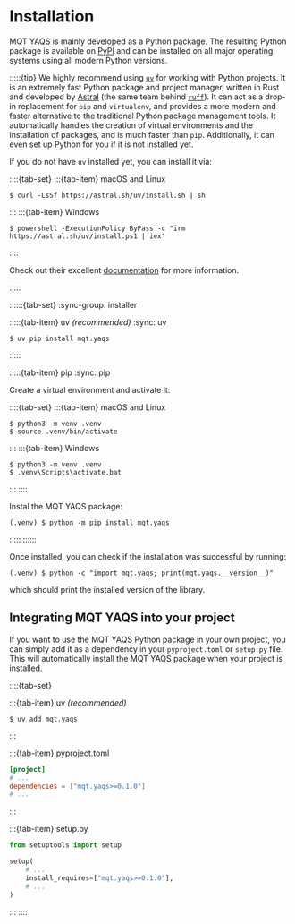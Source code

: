 # Installation

MQT YAQS is mainly developed as a Python package.
The resulting Python package is available on [PyPI](https://pypi.org/project/mqt.yaqs/) and can be installed on all major operating systems using all modern Python versions.

:::::{tip}
We highly recommend using [`uv`](https://docs.astral.sh/uv/) for working with Python projects.
It is an extremely fast Python package and project manager, written in Rust and developed by [Astral](https://astral.sh/) (the same team behind [`ruff`](https://docs.astral.sh/ruff/)).
It can act as a drop-in replacement for `pip` and `virtualenv`, and provides a more modern and faster alternative to the traditional Python package management tools.
It automatically handles the creation of virtual environments and the installation of packages, and is much faster than `pip`.
Additionally, it can even set up Python for you if it is not installed yet.

If you do not have `uv` installed yet, you can install it via:

::::{tab-set}
:::{tab-item} macOS and Linux

```console
$ curl -LsSf https://astral.sh/uv/install.sh | sh
```

:::
:::{tab-item} Windows

```console
$ powershell -ExecutionPolicy ByPass -c "irm https://astral.sh/uv/install.ps1 | iex"
```

::::

Check out their excellent [documentation](https://docs.astral.sh/uv/) for more information.

:::::

::::::{tab-set}
:sync-group: installer

:::::{tab-item} uv _(recommended)_
:sync: uv

```console
$ uv pip install mqt.yaqs
```

:::::

:::::{tab-item} pip
:sync: pip

Create a virtual environment and activate it:

::::{tab-set}
:::{tab-item} macOS and Linux

```console
$ python3 -m venv .venv
$ source .venv/bin/activate
```

:::
:::{tab-item} Windows

```console
$ python3 -m venv .venv
$ .venv\Scripts\activate.bat
```

:::
::::

Instal the MQT YAQS package:

```console
(.venv) $ python -m pip install mqt.yaqs
```

:::::
::::::

Once installed, you can check if the installation was successful by running:

```console
(.venv) $ python -c "import mqt.yaqs; print(mqt.yaqs.__version__)"
```

which should print the installed version of the library.

## Integrating MQT YAQS into your project

If you want to use the MQT YAQS Python package in your own project, you can simply add it as a dependency in your `pyproject.toml` or `setup.py` file.
This will automatically install the MQT YAQS package when your project is installed.

::::{tab-set}

:::{tab-item} uv _(recommended)_

```console
$ uv add mqt.yaqs
```

:::

:::{tab-item} pyproject.toml

```toml
[project]
# ...
dependencies = ["mqt.yaqs>=0.1.0"]
# ...
```

:::

:::{tab-item} setup.py

```python
from setuptools import setup

setup(
    # ...
    install_requires=["mqt.yaqs>=0.1.0"],
    # ...
)
```

:::
::::

